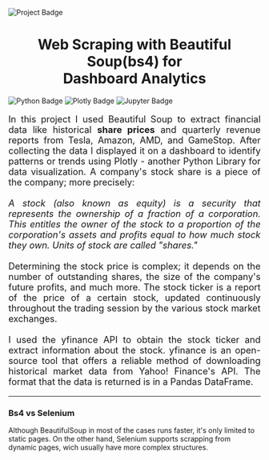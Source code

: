 ![Project Badge](https://img.shields.io/badge/Web%20Scraping-Python-green)
    <h1 align="center">
        Web Scraping with Beautiful Soup(bs4) for<br>Dashboard Analytics
    </h1>
<!-- Linguagens -->
![Python Badge](https://img.shields.io/badge/Python-3776AB?logo=python&logoColor=fff&style=flat-square)
![Plotly Badge](https://img.shields.io/badge/Plotly-3F4F75?logo=plotly&logoColor=fff&style=flat-square)
![Jupyter Badge](https://img.shields.io/badge/Jupyter-F37626?logo=jupyter&logoColor=fff&style=flat-square)

<p style="text-align: justify; font-size: large;">In this project I used Beautiful Soup to extract financial data like historical <b>share prices</b> and quarterly revenue reports from Tesla, Amazon, AMD, and GameStop. After collecting the data I displayed it on a dashboard to identify patterns or trends using Plotly - another Python Library for data visualization. 
A company's stock share is a piece of the company; more precisely:<br><br>
<i>A stock (also known as equity) is a security that represents the ownership of a fraction of a corporation. This entitles the owner of the stock to a proportion of the corporation's assets and profits equal to how much stock they own. Units of stock are called "shares."</i><br><br>
Determining the stock price is complex; it depends on the number of outstanding shares, the size of the company's future profits, and much more. The stock ticker is a report of the price of a certain stock, updated continuously throughout the trading session by the various stock market exchanges. 
<br><br>I used the  yfinance API to obtain the stock ticker and extract information about the stock.
yfinance is an open-source tool that offers a reliable method of downloading historical market data from Yahoo! Finance's API.
The format that the data is returned is in a Pandas DataFrame.<hr>
<h3>Bs4 vs Selenium</h3>
Although BeautifulSoup in most of the cases runs faster, it's only limited to static pages. On the other hand, Selenium supports scrapping from dynamic pages, wich usually have more complex structures.</p>
 